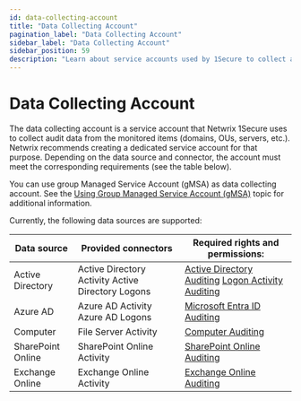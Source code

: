 ```yaml
---
id: data-collecting-account
title: "Data Collecting Account"
pagination_label: "Data Collecting Account"
sidebar_label: "Data Collecting Account"
sidebar_position: 59
description: "Learn about service accounts used by 1Secure to collect audit data from monitored systems and their requirements."
---
```


# Data Collecting Account

The data collecting account is a service account that Netwrix 1Secure uses to collect audit data
from the monitored items (domains, OUs, servers, etc.). Netwrix recommends creating a dedicated
service account for that purpose. Depending on the data source and connector, the account must meet
the corresponding requirements (see the table below).

You can use group Managed Service Account (gMSA) as data collecting account. See the
[Using Group Managed Service Account (gMSA)](/docs/1secure/admin/datacollection/gmsa.md) topic for additional information.

Currently, the following data sources are supported:

| Data source       | Provided connectors                               | Required rights and permissions:                                                                                                    |
| ----------------- | ------------------------------------------------- | ----------------------------------------------------------------------------------------------------------------------------------- |
| Active Directory  | Active Directory Activity Active Directory Logons | [Active Directory Auditing](/docs/1secure/admin/datacollection/activedirectory/activedirectoryauditing.md) [Logon Activity Auditing](/docs/1secure/admin/datacollection/logonactivity/index.md) |
| Azure AD          | Azure AD Activity Azure AD Logons                 | [Microsoft Entra ID Auditing](/docs/1secure/admin/datacollection/entraid.md)                                                                                        |
| Computer          | File Server Activity                              | [Computer Auditing](/docs/1secure/admin/datacollection/computer/index.md)                                                                                        |
| SharePoint Online | SharePoint Online Activity                        | [SharePoint Online Auditing](/docs/1secure/admin/datacollection/sharepointonline.md)                                                                                |
| Exchange Online   | Exchange Online Activity                          | [Exchange Online Auditing](/docs/1secure/admin/datacollection/exchangeonline.md)                                                                                    |
